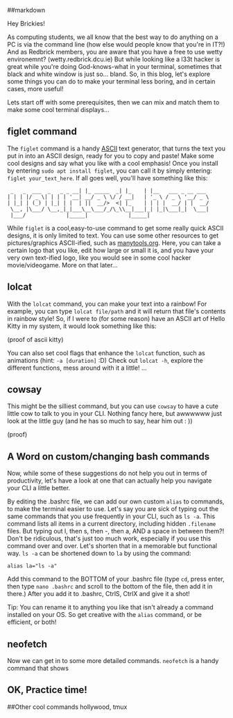 ##markdown

Hey Brickies!

As computing students, we all know that the best way to do anything on a PC is via the command line (how else would people know that you're in IT?!) And as Redbrick members, you are aware that you have a free to use wetty environemnt? (wetty.redbrick.dcu.ie)
But while looking like a l33t hacker is great while you're doing God-knows-what in your terminal, sometimes that black and white window is just so... bland. 
So, in this blog, let's explore some things you can do to make your terminal less boring, and in certain cases, more useful! 

Lets start off with some prerequisites, then we can mix and match them to make some cool terminal displays...


 ## figlet command

The `figlet` command is a handy [ASCII](https://en.wikipedia.org/wiki/ASCII) text generator, that turns the text you put in into an ASCII design, ready for you to copy and paste! Make some cool designs and say what you like with a cool emphasis! Once you install by entering `sudo apt install figlet`, you can call it by simply entering: `figlet your_text_here`. If all goes well, you'll have something like this:

```
 _   _  ___  _   _ _ __| |_ _____  _| |_    | |__   ___ _ __ ___
| | | |/ _ \| | | | '__| __/ _ \ \/ / __|   | '_ \ / _ \ '__/ _ \
| |_| | (_) | |_| | |  | ||  __/>  <| |_    | | | |  __/ | |  __/
 \__, |\___/ \__,_|_|___\__\___/_/\_\\__|___|_| |_|\___|_|  \___|
 |___/             |_____|             |_____|
```

While `figlet` is a cool,easy-to-use command to get some really quick ASCII designs, it is only limited to text. You can use some other resources to get pictures/graphics ASCII-ified, such as [manytools.org](https://manytools.org/hacker-tools/convert-images-to-ascii-art/). Here, you can take a certain logo that you like, edit how large or small it is, and you have your very own text-ified logo, like you would see in some cool hacker movie/videogame. More on that later...

## lolcat

With the `lolcat` command, you can make your text into a rainbow! For example, you can type `lolcat file/path` and it will return that file's contents in rainbow style! So, if I were to (for some reason) have an ASCII art of Hello Kitty in my system, it would look something like this:

(proof of ascii kitty)

You can also set cool flags that enhance the `lolcat` function, such as animations (hint: `-a [duration]` :D) Check out `lolcat -h`, explore the different functions, mess around with it a little! 
...

## cowsay

This might be the silliest command, but you can use `cowsay` to have a cute little cow to talk to you in your CLI. Nothing fancy here, but awwwwww just look at the little guy (and he has so much to say, hear him out : ))

(proof)

## A Word on custom/changing bash commands

Now, while some of these suggestions do not help you out in terms of productivity, let's have a look at one that can actually help you navigate your CLI a little better.

By editing the .bashrc file, we can add our own custom `alias` to commands, to make the terminal easier to use. Let's say you are sick of typing out the same commands that you use frequently in your CLI, such as `ls -a`. This command lists all items in a current directory, including hidden `.filename` files. But typing out l, then s, then -, then a, AND a space in between them?! Don't be ridiculous, that's just too much work, especially if you use this command over and over. Let's shorten that in a memorable but functional way. `ls -a` can be shortened down to `la` by using the command: 

`alias la="ls -a"`

Add this command to the BOTTOM of your .bashrc file (type `cd`, press enter, then type `nano .bashrc` and scroll to the bottom of the file, then add it in there.) After you add it to .bashrc, CtrlS, CtrlX and give it a shot! 

Tip: You can rename it to anything you like that isn't already a command installed on your OS. So get creative with the `alias` command, or be efficient, or both! 

## neofetch
Now we can get in to some more detailed commands. `neofetch` is a handy command that shows

## OK, Practice time!

##Other cool commands
hollywood, tmux



